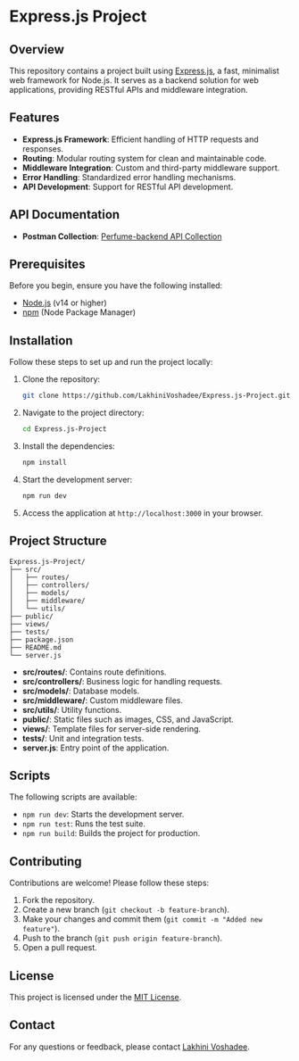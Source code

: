 # Express.js Project

## Overview

This repository contains a project built using [Express.js](https://expressjs.com/), a fast, minimalist web framework for Node.js. It serves as a backend solution for web applications, providing RESTful APIs and middleware integration.

## Features

- **Express.js Framework**: Efficient handling of HTTP requests and responses.
- **Routing**: Modular routing system for clean and maintainable code.
- **Middleware Integration**: Custom and third-party middleware support.
- **Error Handling**: Standardized error handling mechanisms.
- **API Development**: Support for RESTful API development.

## API Documentation
- **Postman Collection**: [Perfume-backend API Collection](https://www.postman.com/workspace/My-Workspace~1da884a4-bcf4-4a9b-81ae-de4a654663da/collection/37709954-3c63ff19-d25f-41bb-ba8f-7cc7ad7a24f6?action=share&creator=37709954)

## Prerequisites

Before you begin, ensure you have the following installed:

- [Node.js](https://nodejs.org/) (v14 or higher)
- [npm](https://www.npmjs.com/) (Node Package Manager)

## Installation

Follow these steps to set up and run the project locally:

1. Clone the repository:

   ```bash
   git clone https://github.com/LakhiniVoshadee/Express.js-Project.git
   ```

2. Navigate to the project directory:

   ```bash
   cd Express.js-Project
   ```

3. Install the dependencies:

   ```bash
   npm install
   ```

4. Start the development server:

   ```bash
   npm run dev
   ```

5. Access the application at `http://localhost:3000` in your browser.

## Project Structure

```plaintext
Express.js-Project/
├── src/
│   ├── routes/
│   ├── controllers/
│   ├── models/
│   ├── middleware/
│   └── utils/
├── public/
├── views/
├── tests/
├── package.json
├── README.md
└── server.js
```

- **src/routes/**: Contains route definitions.
- **src/controllers/**: Business logic for handling requests.
- **src/models/**: Database models.
- **src/middleware/**: Custom middleware files.
- **src/utils/**: Utility functions.
- **public/**: Static files such as images, CSS, and JavaScript.
- **views/**: Template files for server-side rendering.
- **tests/**: Unit and integration tests.
- **server.js**: Entry point of the application.

## Scripts

The following scripts are available:

- `npm run dev`: Starts the development server.
- `npm run test`: Runs the test suite.
- `npm run build`: Builds the project for production.

## Contributing

Contributions are welcome! Please follow these steps:

1. Fork the repository.
2. Create a new branch (`git checkout -b feature-branch`).
3. Make your changes and commit them (`git commit -m "Added new feature"`).
4. Push to the branch (`git push origin feature-branch`).
5. Open a pull request.

## License

This project is licensed under the [MIT License](LICENSE).

## Contact

For any questions or feedback, please contact [Lakhini Voshadee](https://github.com/LakhiniVoshadee).

